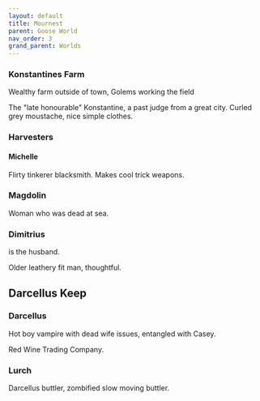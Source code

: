 ```yaml
---
layout: default
title: Mournest
parent: Goose World
nav_order: 3
grand_parent: Worlds
---
```


### Konstantines Farm
Wealthy farm outside of town,
Golems working the field

The "late honourable" Konstantine, a past judge from a great city. Curled grey moustache, nice simple clothes. 


### Harvesters

#### Michelle
Flirty tinkerer blacksmith. Makes cool trick weapons.


### Magdolin
Woman who was dead at sea.

### Dimitrius
is the husband.

Older leathery fit man, thoughtful.


## Darcellus Keep

### Darcellus
Hot boy vampire with dead wife issues, entangled with Casey.

Red Wine Trading Company.


### Lurch
Darcellus buttler, zombified slow moving buttler.

